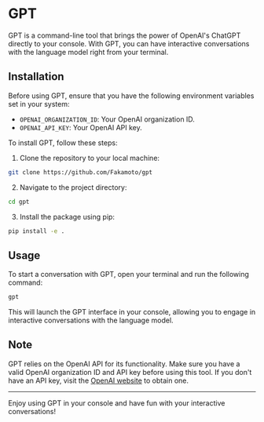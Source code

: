 # GPT

GPT is a command-line tool that brings the power of OpenAI's ChatGPT directly to your console. With GPT, you can have interactive conversations with the language model right from your terminal.

## Installation

Before using GPT, ensure that you have the following environment variables set in your system:

- `OPENAI_ORGANIZATION_ID`: Your OpenAI organization ID.
- `OPENAI_API_KEY`: Your OpenAI API key.

To install GPT, follow these steps:

1. Clone the repository to your local machine:

```bash
git clone https://github.com/Fakamoto/gpt
```

2. Navigate to the project directory:

```bash
cd gpt
```

3. Install the package using pip:

```bash
pip install -e .
```

## Usage

To start a conversation with GPT, open your terminal and run the following command:

```bash
gpt
```

This will launch the GPT interface in your console, allowing you to engage in interactive conversations with the language model.

## Note

GPT relies on the OpenAI API for its functionality. Make sure you have a valid OpenAI organization ID and API key before using this tool. If you don't have an API key, visit the [OpenAI website](https://openai.com) to obtain one.

---

Enjoy using GPT in your console and have fun with your interactive conversations!
